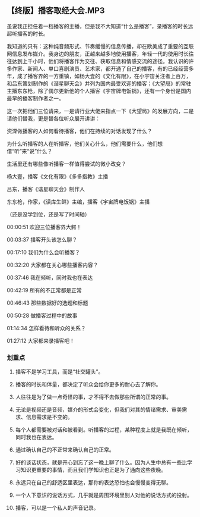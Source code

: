 ## 【终版】播客取经大会.MP3



虽说我正担任着一档播客的主播，但是我不大知道“什么是播客”，录播客的时长远超听播客的时长。

我知道的只有：这种纯音频形式、节奏缓慢的信息传播，却在欧美成了重要的互联网信息发布媒介。我身边的朋友，正越来越多地使用播客，年轻一代的使用时长往往达到上千小时，他们将播客作为交往、获取信息和情感交流的途径。我认识的许多作家、新闻人、单口喜剧演员、艺术家，都开通了自己的播客，有的已经经营多年，成了播客界的一方重镇，如杨大壹的《文化有限》，在小宇宙关注者上百万，和吕东策划制作的《谐星聊天会》并列为国内最受欢迎的播客；《大望局》的常驻主播东东枪，除了偶尔更新他的个人播客《宇宙牌电饭锅》，还有一个身份是国内最早的播客制作者之一。

这一次把他们三位请来，一是请行业大佬来指点一下《大望局》的发展方向，二是请他们替我，更是替各位听众展开讲讲：

资深做播客的人如何看待播客，他们在持续的对话发现了什么？

为什么听播客的人在听播客，他们关心什么，他们需要什么，他们想借“听”来“说”什么？

生活里还有哪些像听播客一样值得尝试的微小改变？



杨大壹，播客《文化有限》《多多指教》主播

吕东，播客《谐星聊天会》制作人

东东枪，作家，《读库生鲜》主编，播客《宇宙牌电饭锅》主播



（还是没学到位，还是写了时间轴）

00:00:51 欢迎三位播客界大鳄！

00:03:37 播客开头该怎么聊？

00:17:10 我们为什么会听播客？

00:32:20 大家都在关心哪些播客内容？

00:37:46 我在倾听，同时我也在表达

00:42:19 所有的不正常都是正常

00:46:43 那些数据好的选题和标题

00:50:28 做播客过程中的故事

01:14:34 怎样看待和听众的关系？

01:27:12 大家都来录播客吧！





### 划重点

 1. 播客不是学习工具，而是“社交罐头”。

 2. 播客的时长和体量，都决定了听众会给你更多的耐心去了解你。

 3. 人往往是为了做一点奇怪的事，才不得不去做那些所谓的正常的事。

 4. 无论是视频还是音频，媒介的形式会变化，但我们对其的情绪需求、审美需求、信息需求是不变的。

 5. 每个人都需要被对话和被看到。听播客的过程，某种程度上就是我既在倾听，同时我也在表达。

 6. 通过确认自己的不正常来确认自己的正常。

 7. 好的谈话状态，就是开心到忘了这一晚上聊了什么。因为人生中总有一些比学习知识更重要的事情，而且我们学知识也正是为了通向这些夜晚。

 8. 永远只在自己的舒适区里表达，那你的表达恐怕也会慢慢变得无聊。

 9. 一个人下意识的说话方式，几乎就是周围环境里别人对他的说话方式的投射。

 10. 播客，可以是一个私人的声音记录。



<img  src="https://piccdn2.umiwi.com/uploader/image/ddarticle/2024100516/1855552618504439720/100516.jpeg" width="0"/>



